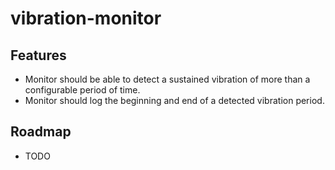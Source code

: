 # vibration-monitor

## Features
- Monitor should be able to detect a sustained vibration of more than a
configurable period of time.
- Monitor should log the beginning and end of a detected vibration period.

## Roadmap
- TODO
